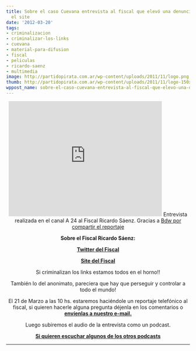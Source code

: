 ```yaml
---
title: Sobre el caso Cuevana entrevista al fiscal que elevó una denuncia penal contra
  el site
date: '2012-03-20'
tags:
- criminalizacion
- criminalizar-los-links
- cuevana
- material-para-difusion
- fiscal
- peliculas
- ricardo-saenz
- multimedia
image: http://partidopirata.com.ar/wp-content/uploads/2011/11/logo.png
thumb: http://partidopirata.com.ar/wp-content/uploads/2011/11/logo-150x78.png
wppost_name: sobre-el-caso-cuevana-entrevista-al-fiscal-que-elevo-una-denuncia-penal-contra-el-site
---
```


<center>
<iframe src="http://www.youtube.com/embed/loX3PyjCtRk" frameborder="0" width="420" height="315"></iframe>
Entrevista realizada en el canal A 24 al Fiscal Ricardo Sáenz.
Gracias a <a href="https://twitter.com/#!/BDGW" target="_blank">Bdw por compartir el reportaje</a></center>
<p style="text-align: center;"><strong>Sobre el Fiscal Ricardo Sáenz:</strong></p>
<p style="text-align: center;"><strong><a href="https://twitter.com/#!/saenzricardo" target="_blank">Twitter del Fiscal</a></strong></p>
<p style="text-align: center;"><strong><a href="http://www.ricardosaenz.com.ar/" target="_blank">Site del Fiscal</a></strong></p>
<p style="text-align: center;">Si criminalizan los links estamos todos en el horno!!</p>
<p style="text-align: center;">También lo del anonimato, pareciera que hay que perseguir y controlar a todo el mundo!</p>
<p style="text-align: center;">El 21 de Marzo a las 10 hs. estaremos haciéndole un reportaje telefónico al fiscal, si quieren hacerle alguna pregunta déjenla en los comentarios o<strong><a href="http://partidopirata.com.ar/contacto"> envíenlas a nuestro e-mail.</a></strong></p>
<p style="text-align: center;">Luego subiremos el audio de la entrevista como un podcast.</p>
<p style="text-align: center;"><strong><a href="http://partidopirata.com.ar/857/indice-con-los-podcast-del-partido-pirata-argentino">Si quieren escuchar algunos de los otros podcasts</a></strong></p>


<hr />
